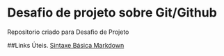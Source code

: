 # Desafio de projeto sobre Git/Github
Repositorio criado para Desafio de Projeto

##Links Úteis.
[Sintaxe Básica Markdown](http://www.markdown.org/basic-syntax/)
